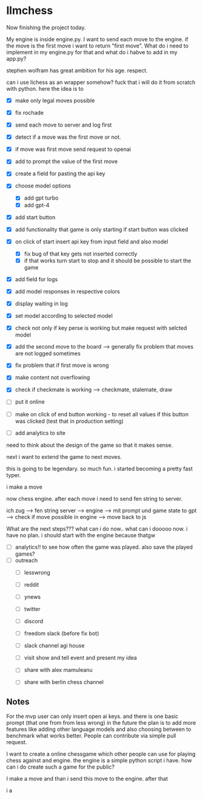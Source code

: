 # llmchess

Now finishing the project today.  

My engine is inside engine.py. I want to send each move to the engine. if the move is the first move i want to return "first move". What do i need to implement in my engine.py for that and what do i habve to add in my app.py?

stephen wolfram has great ambition for his age. respect.


can i use lichess as an wrapper somehow? fuck that i will do it from scratch with python. here the idea is to

- [x] make only legal moves possible
- [x] fix rochade
- [x] send each move to server and log first
- [x] detect if a move was the first move or not.
- [x] if move was first move send request to openai 
- [x] add to prompt the value of the first move 
- [x] create a field for pasting the api key
- [x] choose model options
    - [x] add gpt turbo 
    - [x] add gpt-4
- [x] add start button
- [x] add functionality that game is only starting if start button was clicked 
- [x] on click of start insert api key from input field and also model
    - [x] fix bug of that key gets not inserted correctly 
    - [x] if that works turn start to stop and it should be possible to start the game
- [x] add field for logs
- [x] add model responses in respective colors
- [x] display waiting in log 
- [x] set model according to selected model 
- [x] check not only if key perse is working but make request with selcted model
- [x] add the second move to the board --> generally fix problem that moves are not logged sometimes
- [x] fix problem that if first move is wrong
- [x] make content not overflowing
- [x] check if checkmate is working --> checkmate, stalemate, draw
- [ ] put it online


- [ ] make on click of end button working - to reset all values if this button was clicked (test that in production setting)
- [ ] add analytics to site  

need to think about the design of the game so that it makes sense. 


next i want to extend the game to next moves.

this is going to be legendary. so much fun. i started becoming a pretty fast typer. 

i make a move 


now chess engine. after each move i need to send fen string to server. 

ich zug --> fen string server --> engine --> mit prompt und game state to gpt --> check if move possible in engine --> move back to js 


What are the next steps??? what can i do now.. what can i dooooo now. i have no plan. i should start with the engine because thatgw



- [ ] analytics!! to see how often the game was played. also save the played games?
- [ ] outreach
    - [ ] lesswrong
    - [ ] reddit  
    - [ ] ynews
    - [ ] twitter 
    - [ ] discord 
    - [ ] freedom slack (before fix bot)
    - [ ] slack channel agi house 
    - [ ] visit show and tell event and present my idea
    - [ ] share with alex mamuleanu
    - [ ] share with berlin chess channel


## Notes

For the mvp user can only insert open ai keys. and there is one basic prompt (that one from from less wrong) in the future the plan is to add more features like adding other language models and also choosing between to benchmark what works better. People can contribute via simple pull request.

I want to create a online chessgame which other people can use for playing chess against and engine. the engine is a simple python script i have. how can i do create such a game for the public?

I make a move and than i send this move to the engine. after that 



i a
